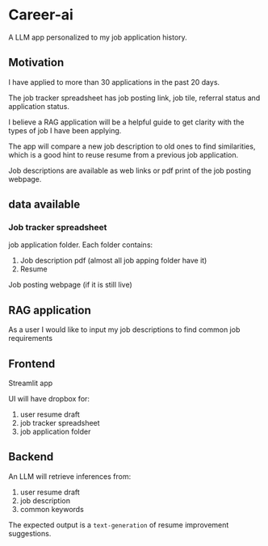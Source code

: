 # Career-ai

A LLM app personalized to my job application history.

## Motivation

I have applied to more than 30 applications in the past 20 days.

The job tracker spreadsheet has job posting link, job tile, referral status and application status.

I believe a RAG application will be a helpful guide to get clarity with the types of job I have been applying.

The app will compare a new job description to old ones to find similarities, which is a good hint to reuse resume from a previous job application.

Job descriptions are available as web links or pdf print of the job posting webpage.

## data available

### Job tracker spreadsheet

job application folder. Each folder contains:

1. Job description pdf (almost all job apping folder have it)
2. Resume

Job posting webpage (if it is still live)

## RAG application

As a user I would like to input my job descriptions to find common job requirements

## Frontend

Streamlit app

UI will have dropbox for:

1. user resume draft
2. job tracker spreadsheet
3. job application folder

## Backend

An LLM will retrieve inferences from:

1. user resume draft
2. job description
3. common keywords

The expected output is a `text-generation` of resume improvement suggestions.

